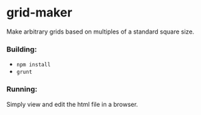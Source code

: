 grid-maker
==========

Make arbitrary grids based on multiples of a standard square size.


### Building:
* `npm install`
* `grunt`


### Running:
Simply view and edit the html file in a browser.
